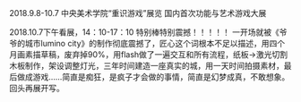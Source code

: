 2018.9.8-10.7 中央美术学院“重识游戏”展览
国内首次功能与艺术游戏大展

[time]:<20181009>
2018.10.7下午看展，14：10-17：10
特别棒特别震撼！！！！！
一开场就被《爷爷的城市lumino city》的制作彻底震撼了，匠心这个词根本不足以描述，用四个月画素描草稿，废弃掉90%，用flash做了一遍交互和所有流程，纸板->激光切割木板制作，架设调整灯光，三年时间建造一座真实的城，用一天时间拍摄素材，最后做成游戏……简直是痴狂，是疯子才会做的事情，简直是幻梦成真，不敢想象。回头再展开写。